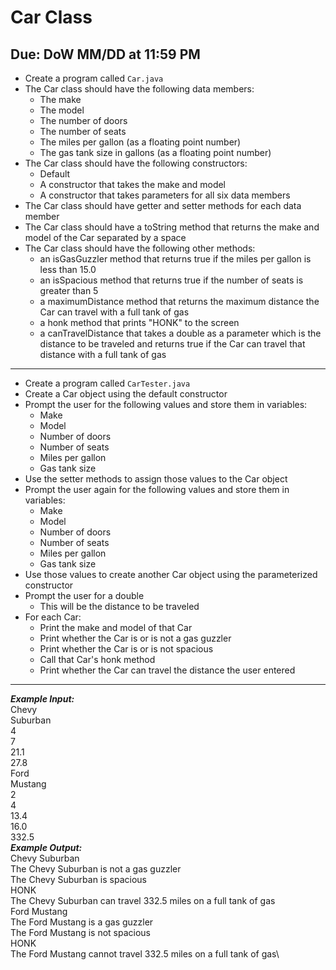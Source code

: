 # Car Class

## Due: DoW MM/DD at 11:59 PM

- Create a program called `Car.java`
- The Car class should have the following data members:
  - The make
  - The model
  - The number of doors
  - The number of seats
  - The miles per gallon (as a floating point number)
  - The gas tank size in gallons (as a floating point number)
- The Car class should have the following constructors:
  - Default
  - A constructor that takes the make and model
  - A constructor that takes parameters for all six data members
- The Car class should have getter and setter methods for each data member
- The Car class should have a toString method that returns the make and model of the Car separated by a space
- The Car class should have the following other methods:
  - an isGasGuzzler method that returns true if the miles per gallon is less than 15.0
  - an isSpacious method that returns true if the number of seats is greater than 5
  - a maximumDistance method that returns the maximum distance the Car can travel with a full tank of gas
  - a honk method that prints "HONK" to the screen
  - a canTravelDistance that takes a double as a parameter which is the distance to be traveled and returns true if the Car can travel that distance with a full tank of gas
- - - -
* Create a program called `CarTester.java`
* Create a Car object using the default constructor
* Prompt the user for the following values and store them in variables:
  * Make
  * Model
  * Number of doors
  * Number of seats
  * Miles per gallon
  * Gas tank size
* Use the setter methods to assign those values to the Car object
* Prompt the user again for the following values and store them in variables:
  * Make
  * Model
  * Number of doors
  * Number of seats
  * Miles per gallon
  * Gas tank size
* Use those values to create another Car object using the parameterized constructor
* Prompt the user for a double
  * This will be the distance to be traveled
* For each Car:
  * Print the make and model of that Car
  * Print whether the Car is or is not a gas guzzler
  * Print whether the Car is or is not spacious
  * Call that Car's honk method
  * Print whether the Car can travel the distance the user entered
- - - -
***Example Input:***\
Chevy\
Suburban\
4\
7\
21.1\
27.8\
Ford\
Mustang\
2\
4\
13.4\
16.0\
332.5\
***Example Output:***\
Chevy Suburban\
The Chevy Suburban is not a gas guzzler\
The Chevy Suburban is spacious\
HONK\
The Chevy Suburban can travel 332.5 miles on a full tank of gas\
Ford Mustang\
The Ford Mustang is a gas guzzler\
The Ford Mustang is not spacious\
HONK\
The Ford Mustang cannot travel 332.5 miles on a full tank of gas\

